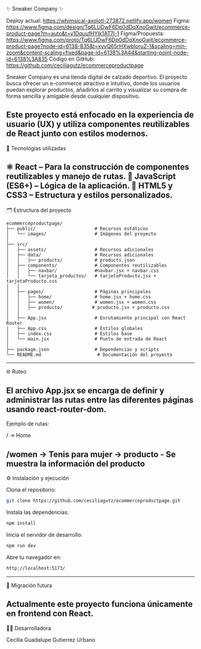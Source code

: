 ✨ Sneaker Company ✨

Deploy actual: https://whimsical-axolotl-273872.netlify.app/women
Figma: https://www.figma.com/design/Tq6LUDwF6Dp0dDqXnoGwit/ecommerce-product-page?m=auto&t=y1DquufHYlk1AT7I-1
Figma/Propuesta: https://www.figma.com/proto/Tq6LUDwF6Dp0dDqXnoGwit/ecommerce-product-page?node-id=6138-835&t=xyvQ65rHXwbloruZ-1&scaling=min-zoom&content-scaling=fixed&page-id=6138%3A44&starting-point-node-id=6138%3A835
Código en GitHub: https://github.com/ceciliagutz/ecommerceproductpage

Sneaker Company es una tienda digital de calzado deportivo.
El proyecto busca ofrecer un e-commerce atractivo e intuitivo, donde los usuarios puedan explorar productos, añadirlos al carrito y visualizar su compra de forma sencilla y amigable desde cualquier dispositivo.

Este proyecto está enfocado en la experiencia de usuario (UX) y utiliza componentes reutilizables de React junto con estilos modernos.
---
🚀 Tecnologías utilizadas

⚛️ React – Para la construcción de componentes reutilizables y manejo de rutas.
🧠 JavaScript (ES6+) – Lógica de la aplicación.
🎨 HTML5 y CSS3 – Estructura y estilos personalizados.
---
🗂️ Estructura del proyecto
```plaintext
ecommerceproductpage/ 
├── public/                      # Recursos estáticos
│   └── images/                  # Imágenes del proyecto
│
├── src/
│   ├── assets/                  # Recursos adicionales
│   ├── data/                    # Recursos adicionales
│   │   ├── products/            # products.json
│   ├── components/              # Componentes reutilizables
│   │   ├── navbar/              #navbar.jsx + navbar.css
│   │   └── tarjeta_productos/   # tarjetaProducto.jsx + tarjetaProducto.css
│   │
│   ├── pages/                   # Páginas principales
│   │   ├── home/                # home.jsx + home.css
│   │   ├── women/               # women.jsx + women.css
│   │   ├── producto/           # producto.jsx + producto.css
│   │
│   ├── App.jsx                  # Enrutamiento principal con React Router
│   ├── App.css                  # Estilos globales
│   ├── index.css                # Estilos base
│   └── main.jsx                 # Punto de entrada de React
│
├── package.json                 # Dependencias y scripts
└── README.md                     # Documentación del proyecto
```
---
🌐 Ruteo

El archivo App.jsx se encarga de definir y administrar las rutas entre las diferentes páginas usando react-router-dom.
---
Ejemplo de rutas:

/ → Home

/women → Tenis para mujer -> producto - Se muestra la información del producto
---
⚙️ Instalación y ejecución

Clona el repositorio:
```bash
git clone https://github.com/ceciliagutz/ecommerceproductpage.git
```

Instala las dependencias:
```bash
npm install
```

Inicia el servidor de desarrollo:
```bash
npm run dev
```

Abre tu navegador en:
```bash
http://localhost:5173/
```
---
🔄 Migración futura

Actualmente este proyecto funciona únicamente en frontend con React.
---
👩‍💻 Desarrolladora

Cecilia Guadalupe Gutierrez Urbano


